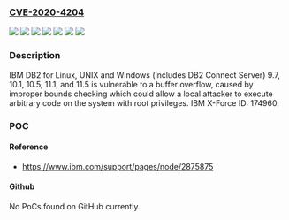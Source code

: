 ### [CVE-2020-4204](https://cve.mitre.org/cgi-bin/cvename.cgi?name=CVE-2020-4204)
![](https://img.shields.io/static/v1?label=Product&message=DB2%20for%20Linux-%20UNIX%20and%20Windows&color=blue)
![](https://img.shields.io/static/v1?label=Version&message=10.1%20&color=brightgreen)
![](https://img.shields.io/static/v1?label=Version&message=10.5%20&color=brightgreen)
![](https://img.shields.io/static/v1?label=Version&message=11.1%20&color=brightgreen)
![](https://img.shields.io/static/v1?label=Version&message=11.5%20&color=brightgreen)
![](https://img.shields.io/static/v1?label=Version&message=9.7%20&color=brightgreen)
![](https://img.shields.io/static/v1?label=Vulnerability&message=Gain%20Privileges&color=brightgreen)

### Description

IBM DB2 for Linux, UNIX and Windows (includes DB2 Connect Server) 9.7, 10.1, 10.5, 11.1, and 11.5 is vulnerable to a buffer overflow, caused by improper bounds checking which could allow a local attacker to execute arbitrary code on the system with root privileges. IBM X-Force ID: 174960.

### POC

#### Reference
- https://www.ibm.com/support/pages/node/2875875

#### Github
No PoCs found on GitHub currently.

